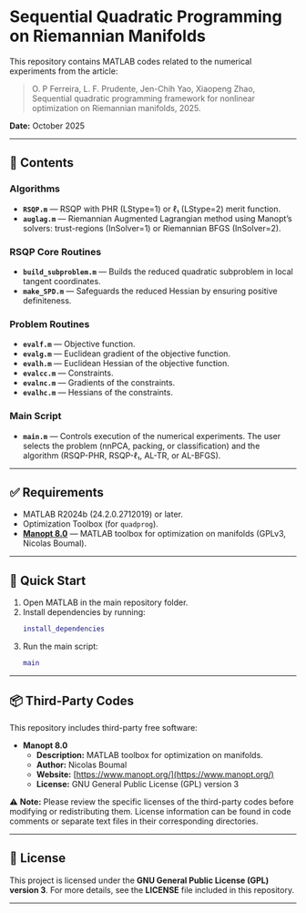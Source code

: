 # **Sequential Quadratic Programming on Riemannian Manifolds**

This repository contains MATLAB codes related to the numerical experiments from the article:

>  O. P Ferreira, L. F. Prudente, Jen-Chih Yao, Xiaopeng Zhao, Sequential quadratic programming framework for nonlinear optimization on Riemannian manifolds, 2025.

**Date:** October 2025

---

## 📂 **Contents**

### Algorithms
- **`RSQP.m`** — RSQP with PHR (LStype=1) or ℓ₁ (LStype=2) merit function.  
- **`auglag.m`** — Riemannian Augmented Lagrangian method using Manopt’s solvers: trust-regions (InSolver=1) or Riemannian BFGS (InSolver=2).

### RSQP Core Routines
- **`build_subproblem.m`** — Builds the reduced quadratic subproblem in local tangent coordinates.  
- **`make_SPD.m`** — Safeguards the reduced Hessian by ensuring positive definiteness.


### Problem Routines
- **`evalf.m`** — Objective function.  
- **`evalg.m`** — Euclidean gradient of the objective function.  
- **`evalh.m`** — Euclidean Hessian of the objective function.  
- **`evalcc.m`** — Constraints.  
- **`evalnc.m`** — Gradients of the constraints.  
- **`evalhc.m`** — Hessians of the constraints.  

### Main Script
- **`main.m`** — Controls execution of the numerical experiments. The user selects the problem (nnPCA, packing, or classification) and the algorithm (RSQP-PHR, RSQP-ℓ₁, AL-TR, or AL-BFGS).

---
## ✅ Requirements

- MATLAB R2024b (24.2.0.2712019) or later.  
- Optimization Toolbox (for `quadprog`).  
- [**Manopt 8.0**](https://www.manopt.org/) — MATLAB toolbox for optimization on manifolds (GPLv3, Nicolas Boumal).
---

## 🚀 Quick Start

1. Open MATLAB in the main repository folder.  
2. Install dependencies by running:  
   ```matlab
   install_dependencies
3. Run the main script: 
    ```matlab
    main
---

## 📦 **Third-Party Codes**

This repository includes third-party free software:

- **Manopt 8.0**  
    - **Description:** MATLAB toolbox for optimization on manifolds.  
    - **Author:** Nicolas Boumal  
    - **Website:** [https://www.manopt.org/](https://www.manopt.org/)  
    - **License:** GNU General Public License (GPL) version 3  

⚠️ **Note:** Please review the specific licenses of the third-party codes before modifying or redistributing them. License information can be found in code comments or separate text files in their corresponding directories.

---

## 📄 **License**

This project is licensed under the **GNU General Public License (GPL) version 3**. For more details, see the **LICENSE** file included in this repository.

---
